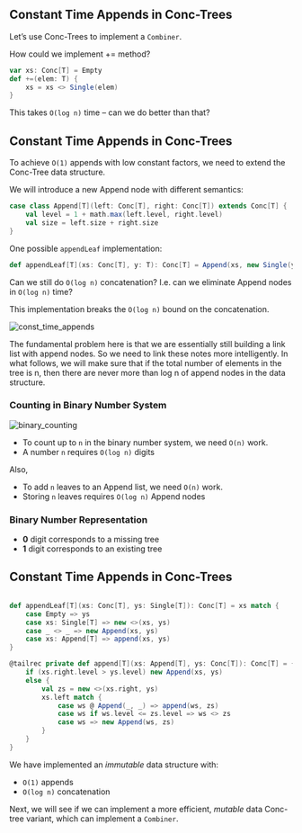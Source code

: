 ## Constant Time Appends in Conc-Trees

Let’s use Conc-Trees to implement a `Combiner`.

How could we implement += method?

```scala
var xs: Conc[T] = Empty
def +=(elem: T) {
    xs = xs <> Single(elem)
}
```
This takes `O(log n)` time – can we do better than that?

## Constant Time Appends in Conc-Trees

To achieve `O(1)` appends with low constant factors, we need to extend the Conc-Tree data structure.

We will introduce a new Append node with different semantics:

```scala
case class Append[T](left: Conc[T], right: Conc[T]) extends Conc[T] {
    val level = 1 + math.max(left.level, right.level)
    val size = left.size + right.size
}
```

One possible `appendLeaf` implementation:

```scala
def appendLeaf[T](xs: Conc[T], y: T): Conc[T] = Append(xs, new Single(y))
```
Can we still do `O(log n)` concatenation? I.e. can we eliminate Append nodes in `O(log n)` time?

This implementation breaks the `O(log n)` bound on the concatenation.

![const_time_appends](https://github.com/rohitvg/scala-parallel-programming-3/blob/master/resources/images/const_time_appends.png)

The fundamental problem here is that we are essentially still building a link list with append nodes. So we need to link these notes more intelligently. In what follows, we will make sure that if the total number of elements in the tree is n, then there are never more than log n of append nodes in the data structure. 

### Counting in Binary Number System

![binary_counting](https://github.com/rohitvg/scala-parallel-programming-3/blob/master/resources/images/binary_counting.png)

* To count up to `n` in the binary number system, we need `O(n)` work.
* A number `n` requires `O(log n)` digits

Also,

* To add `n` leaves to an Append list, we need `O(n)` work.
* Storing `n` leaves requires `O(log n)` Append nodes

### Binary Number Representation

* **0** digit corresponds to a missing tree
* **1** digit corresponds to an existing tree

## Constant Time Appends in Conc-Trees

```scala

def appendLeaf[T](xs: Conc[T], ys: Single[T]): Conc[T] = xs match {
    case Empty => ys
    case xs: Single[T] => new <>(xs, ys)
    case _ <> _ => new Append(xs, ys)
    case xs: Append[T] => append(xs, ys)
}

@tailrec private def append[T](xs: Append[T], ys: Conc[T]): Conc[T] = {
    if (xs.right.level > ys.level) new Append(xs, ys)
    else {
        val zs = new <>(xs.right, ys)
        xs.left match {
            case ws @ Append(_, _) => append(ws, zs)
            case ws if ws.level <= zs.level => ws <> zs
            case ws => new Append(ws, zs)
        }
    }
}
```

We have implemented an _immutable_ data structure with:

* `O(1)` appends
* `O(log n)` concatenation

Next, we will see if we can implement a more efficient, _mutable_ data Conc-tree variant, which can implement a `Combiner`.